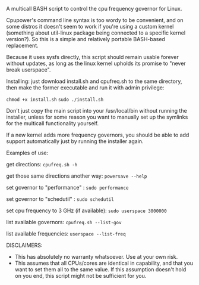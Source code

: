A multicall BASH script to control the cpu frequency governor for Linux.

Cpupower's command line syntax is too wordy to be convenient, and on some distros it doesn't seem to work if you're using a custom kernel (something about util-linux package being connected to a specific kernel version?). So this is a simple and relatively portable BASH-based replacement. 

Because it uses sysfs directly, this script should remain usable forever without updates, as long as the linux kernel upholds its promise to "never break userspace".

Installing: just download install.sh and cpufreq.sh to the same directory, then make the former executable and run it with admin privilege:

`chmod +x install.sh`
`sudo ./install.sh`

Don't just copy the main script into your /usr/local/bin without running the installer, unless for some reason you want to manually set up the symlinks for the multicall functionality yourself.

If a new kernel adds more frequency governors, you should be able to add support automatically just by running the installer again.

Examples of use:

get directions:															`cpufreq.sh -h`

get those same directions another way:			`powersave --help`

set governor to "performance" :							`sudo performance`

set governor to "schedutil" :							  `sudo schedutil`

set cpu frequency to 3 GHz (if available):	`sudo userspace 3000000`

list available governors:										`cpufreq.sh --list-gov`

list available frequencies:									`userspace --list-freq`


DISCLAIMERS:

* This has absolutely no warranty whatsoever. Use at your own risk.
* This assumes that all CPUs/cores are identical in capability, and that you want to set them all to the same value. If this assumption doesn't hold on you end, this script might not be sufficient for you.
